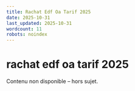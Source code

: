```yaml
---
title: Rachat Edf Oa Tarif 2025
date: 2025-10-31
last_updated: 2025-10-31
wordcount: 11
robots: noindex
---
```


# rachat edf oa tarif 2025

Contenu non disponible – hors sujet.